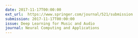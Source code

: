```yaml
---
date: 2017-11-17T00:00:00
ext_url:  https://www.springer.com/journal/521/submission
submission: 2017-11-17T00:00:00
issue: Deep Learning for Music and Audio
journal: Neural Computing and Applications
---
```


